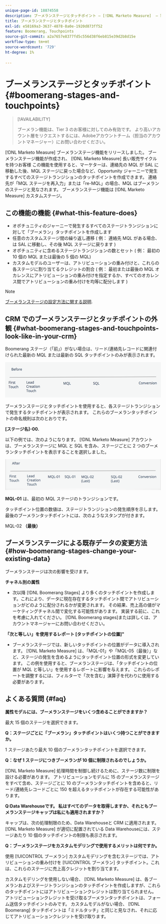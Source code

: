 ```yaml
---
unique-page-id: 18874558
description: ブーメランステージとタッチポイント — [!DNL Marketo Measure]  — 製品ドキュメント
title: ブーメランステージとタッチポイント
exl-id: e58169a3-3637-4878-8a0e-1920d873ff52
feature: Boomerang, Touchpoints
source-git-commit: a2a7657e8377fd5c556d38f6eb815e39d2b8d15e
workflow-type: tm+mt
source-wordcount: '729'
ht-degree: 1%

---
```


# ブーメランステージとタッチポイント {#boomerang-stages-and-touchpoints}

>[!AVAILABILITY]
>
>ブーメラン機能は、Tier 3 のお客様に対してのみ有効です。 より高いアカウント層をリクエストするには、Adobeアカウントチーム（担当のアカウントマネージャー）にお問い合わせください。

[!DNL Marketo Measure] ブーメランステージ機能をリリースしました。 ブーメランステージ機能が作成され、 [!DNL Marketo Measure] 長い販売サイクルを持つお客様 この機能を使用すると、マーケターは、連絡先の MQL が SAL に移動した後、MQL ステージに戻った場合など、Opportunity ジャーニーで発生するすべてのステージトランジションのタッチポイントを作成できます。 連絡先が「MQL ステージを再入力」または「re-MQL」の場合、MQL はブーメランのステージと見なされます。 ブーメランステージ機能は [!DNL Marketo Measure] カスタムステージ。

## この機能の機能 {#what-this-feature-does}

* オポチュニティのジャーニーで発生するすべてのステージトランジションに対して「ブーメラン」タッチポイントを作成します
* 任意のカスタムステージ間の繰り返し遷移 ( 例： 連絡先 MQL がある場合、は SAL に移動し、その後 MQL ステージに戻ります )
* オポチュニティに含めるステージトランジションの数とセット ( 例： 最初の 10 個の MQL または最後の 5 個の MQL)
* カスタムモデルのユーザーは、アトリビューションの重み付けと、これらの各ステージに割り当てるクレジットの割合 ( 例： 最初または最後の MQL オカレンスにアトリビューションの重み付けを指定するか、すべてのオカレンス間でアトリビューションの重み付けを均等に配分します )

>[!NOTE]
>
>[ブーメランステージの設定方法に関する説明](/help/advanced-marketo-measure-features/boomerang/setting-up-boomerang-stages.md).

## CRM でのブーメランステージとタッチポイントの外観 {#what-boomerang-stages-and-touchpoints-look-like-in-your-crm}

Boomerang ステージ（「前」）がない場合は、リード/連絡先レコードに関連付けられた最新の MQL または最新の SQL タッチポイントのみが表示されます。

![](assets/1.png)

ブーメランステージとタッチポイントを使用すると、各ステージトランジションで発生するタッチポイントが表示されます。 これらのブーメランタッチポイントの命名規則は次のとおりです。

**[ステージ名]-00.**

以下の例では、次のようになります。 [!DNL Marketo Measure] アカウントは、ブーメランステージに MQL と SQL を含み、ステージごとに 2 つのブーメランタッチポイントを表示することを選択しました。

![](assets/2.png)

**MQL-01** は、最初の MQL ステージのトランジションです。

タッチポイント位置の数値は、ステージトランジションの発生順序を示します。 最後のブーメランタッチポイントには、次のようなスタンプが付きます。

MQL-02 **（最後）**

## ブーメランステージによる既存データの変更方法 {#how-boomerang-stages-change-your-existing-data}

ブーメランステージは次の影響を受けます。

**チャネル別の属性**

* 次以降 [!DNL Boomerang Stages] より多くのタッチポイントを作成します。これにより、データに現在存在するタッチポイント間でアトリビューションがどのように配分されるかが変更されます。 その結果、売上高の値がマーケティングチャネル間で変化する可能性があります。 実装する前に、これを考慮に入れてください。 [!DNL Boomerang stages]または詳しくは、アカウントマネージャーにお問い合わせください。

**「次と等しい」を使用するレポート [タッチポイントの位置]&quot;**

* ブーメランステージでは、新しいタッチポイントの位置がデータに導入されます。 [!DNL Marketo Measure] は、「MQL-01」や「MQL-05（最後）」など、ステージの発生を含めるようにタッチポイント位置の形式を変更しています。 この例を使用すると、ブーメランステージは、「タッチポイントの位置が MQL と等しい」を使用するレポートに影響を与えます。 これらのレポートを調整するには、フィルターで「次を含む」演算子を代わりに使用する必要があります。

## よくある質問 {#faq}

**属性モデルには、ブーメランステージをいくつ含めることができますか？**

最大 15 個のステージを選択できます。

**Q：ステージごとに「ブーメラン」タッチポイントはいくつ持つことができますか。**

1 ステージあたり最大 10 個のブーメランタッチポイントを選択できます。

**Q：なぜ 1 ステージにつきブーメランが 10 個に制限されるのでしょうか。**

[!DNL Marketo Measure] 処理時間を制御し続けるために、ステージ数に制限を設ける必要があります。 アトリビューションモデルに 15 のブーメランステージをすべて含め、ステージごとに 10 のブーメランタッチポイントを含めると、リード/連絡先レコードごとに 150 を超えるタッチポイントが存在する可能性があります。

**Q:Data Warehouseです。 私はすべてのデータを取得しますか、それともブーメランステージキャップは私にも適用されますか？**

キャップは、次の処理制限のため、Data Warehouseと CRM に適用されます。 [!DNL Marketo Measure] が適切に配置されている Data Warehouseには、ステージあたり 10 個のタッチポイントの制限も表示されます。

**Q：ブーメランステージをカスタムモデリングで使用するメリットは何ですか。**

使用 [!UICONTROL ブーメラン] カスタムモデリングを含むステージでは、アトリビューションの重み付けを [!UICONTROL ブーメラン] タッチポイント。これは、これらのステージに売上高クレジットを割り当てます。

カスタムモデリングを使用しない場合、 [!DNL Marketo Measure] は、各ブーメランおよびステージトランジションのタッチポイントを作成しますが、これらのタッチポイントにはアトリビューションクレジットは割り当てられません。 アトリビューションクレジットを受け取るブーメランタッチポイントは、フォーム送信タッチポイントのみです。 カスタムモデルがない場合、 [!DNL Boomerang] タッチポイントは「ミドルタッチ」と同じと見なされ、それに応じてアトリビューションクレジットを受け取ります。
